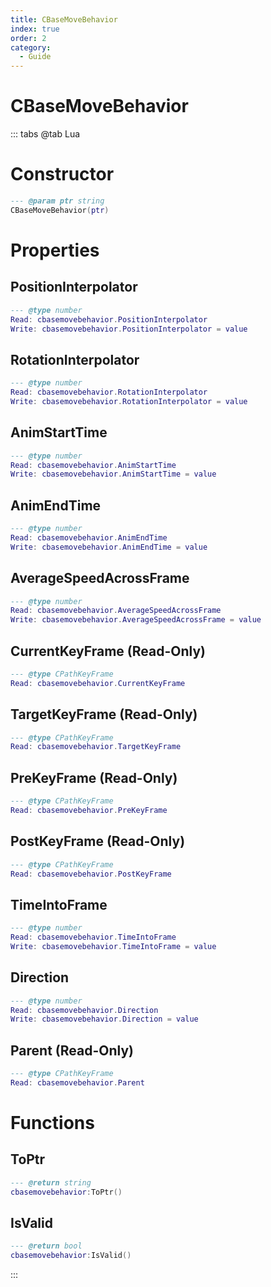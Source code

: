 ```yaml
---
title: CBaseMoveBehavior
index: true
order: 2
category:
  - Guide
---
```


# CBaseMoveBehavior

::: tabs
@tab Lua
# Constructor
```lua
--- @param ptr string
CBaseMoveBehavior(ptr)
```
# Properties
## PositionInterpolator 
```lua
--- @type number
Read: cbasemovebehavior.PositionInterpolator
Write: cbasemovebehavior.PositionInterpolator = value
```
## RotationInterpolator 
```lua
--- @type number
Read: cbasemovebehavior.RotationInterpolator
Write: cbasemovebehavior.RotationInterpolator = value
```
## AnimStartTime 
```lua
--- @type number
Read: cbasemovebehavior.AnimStartTime
Write: cbasemovebehavior.AnimStartTime = value
```
## AnimEndTime 
```lua
--- @type number
Read: cbasemovebehavior.AnimEndTime
Write: cbasemovebehavior.AnimEndTime = value
```
## AverageSpeedAcrossFrame 
```lua
--- @type number
Read: cbasemovebehavior.AverageSpeedAcrossFrame
Write: cbasemovebehavior.AverageSpeedAcrossFrame = value
```
## CurrentKeyFrame (Read-Only)
```lua
--- @type CPathKeyFrame
Read: cbasemovebehavior.CurrentKeyFrame
```
## TargetKeyFrame (Read-Only)
```lua
--- @type CPathKeyFrame
Read: cbasemovebehavior.TargetKeyFrame
```
## PreKeyFrame (Read-Only)
```lua
--- @type CPathKeyFrame
Read: cbasemovebehavior.PreKeyFrame
```
## PostKeyFrame (Read-Only)
```lua
--- @type CPathKeyFrame
Read: cbasemovebehavior.PostKeyFrame
```
## TimeIntoFrame 
```lua
--- @type number
Read: cbasemovebehavior.TimeIntoFrame
Write: cbasemovebehavior.TimeIntoFrame = value
```
## Direction 
```lua
--- @type number
Read: cbasemovebehavior.Direction
Write: cbasemovebehavior.Direction = value
```
## Parent (Read-Only)
```lua
--- @type CPathKeyFrame
Read: cbasemovebehavior.Parent
```
# Functions
## ToPtr
```lua
--- @return string
cbasemovebehavior:ToPtr()
```
## IsValid
```lua
--- @return bool
cbasemovebehavior:IsValid()
```

:::